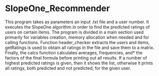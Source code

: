 SlopeOne_Recommender
====================

This program takes as parameters an input .txt file and a user number. It executes the SlopeOne algorithm in order to find the predicted ratings of users on certain items. The program is divided in a main section used primarily for variables creation, memory allocation when needed and for calling functions. Function header_checker extracts the users and items, getRatings is used to obtain all ratings in the file and save them to a matrix. Finally, the calcs function calculates averages, frequencies, and* the factors of the final formula before printing out all results. If a number of highest predicted ratings is given, then it shows the list, otherwise it prints all ratings, both predicted and not predicted, for the given user.
